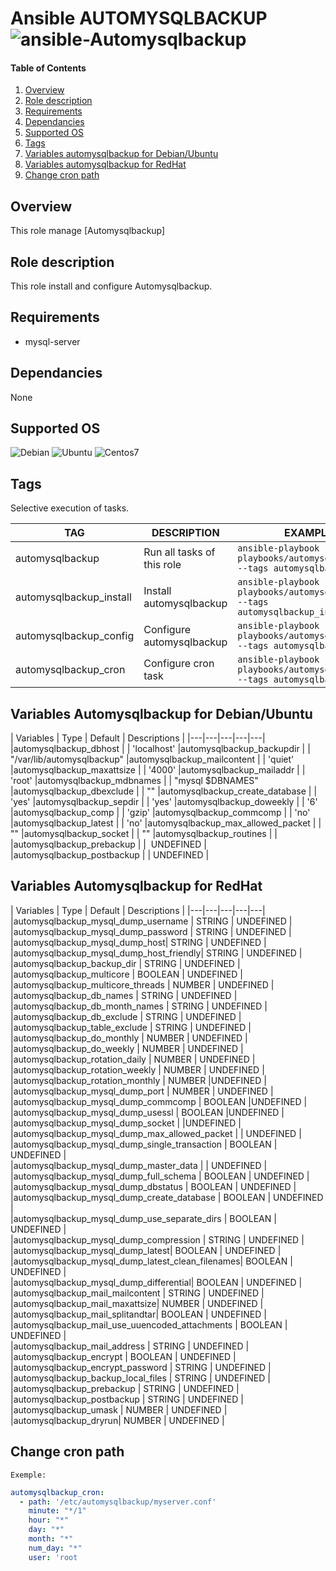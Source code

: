 Ansible AUTOMYSQLBACKUP ![ansible-Automysqlbackup](https://img.shields.io/badge/ansible-Automysqlbackup-fd4526.svg)
=============================================================================================================


[Overview]: #overview
[Role description]: #role-description
[Supported OS]: #supported-os
[Requirements]: #requirements
[Dependancies]: #dependancies
[Tags]: #tags
[Variables automysqlbackup for Debian/Ubuntu]: #variables-automysqlbackup-for-debian/dbuntu
[Variables automysqlbackup for RedHat]: #variables-automysqlbackup-for-redhat
[Change cron path]: #change-cron-path



#### Table of Contents

1. [Overview][Overview]
2. [Role description][Role description]
3. [Requirements][Requirements]
4. [Dependancies][Dependancies]
5. [Supported OS][Supported OS]
6. [Tags][Tags]
7. [Variables automysqlbackup for Debian/Ubuntu][Variables automysqlbackup for Debian/Ubuntu]
8. [Variables automysqlbackup for RedHat][Variables automysqlbackup for RedHat]
9. [Change cron path][Change cron path]



## Overview

This role manage [Automysqlbackup] 

## Role description

This role install and configure Automysqlbackup.

## Requirements

  - mysql-server

## Dependancies

None

## Supported OS

  ![Debian](https://img.shields.io/badge/Debian-Jessie|Wheezy-blue.svg)
  ![Ubuntu](https://img.shields.io/badge/Ubuntu-Trusty|xenial-blue.svg)
  ![Centos7](https://img.shields.io/badge/RedHat-Centos7-blue.svg)

## Tags

Selective execution of tasks.

TAG | DESCRIPTION |EXAMPLES
  ---|---|---
  automysqlbackup | Run all tasks of this role | ```ansible-playbook playbooks/automysqlbackup.yml --tags automysqlbackup```
  automysqlbackup_install | Install automysqlbackup  | ```ansible-playbook playbooks/automysqlbackup.yml --tags automysqlbackup_install```
  automysqlbackup_config | Configure automysqlbackup  | ```ansible-playbook playbooks/automysqlbackup.yml --tags automysqlbackup_config```
  automysqlbackup_cron | Configure cron task  | ```ansible-playbook playbooks/automysqlbackup.yml --tags automysqlbackup_cron```


## Variables Automysqlbackup for Debian/Ubuntu


| Variables |  Type  | Default |  Descriptions |
|---|---|---|---|---|
|automysqlbackup_dbhost | | 'localhost'
|automysqlbackup_backupdir | |  "/var/lib/automysqlbackup"
|automysqlbackup_mailcontent  | |  'quiet'
|automysqlbackup_maxattsize  | | '4000'
|automysqlbackup_mailaddr | |  'root'
|automysqlbackup_mdbnames  | |  "mysql $DBNAMES"
|automysqlbackup_dbexclude | |  ""
|automysqlbackup_create_database  | |  'yes'
|automysqlbackup_sepdir | |  'yes'
|automysqlbackup_doweekly | |  '6'
|automysqlbackup_comp | |  'gzip'
|automysqlbackup_commcomp | |  'no'
|automysqlbackup_latest | |  'no'
|automysqlbackup_max_allowed_packet | |  ""
|automysqlbackup_socket | |  ""
|automysqlbackup_routines |  |
|automysqlbackup_prebackup | |  UNDEFINED |  
|automysqlbackup_postbackup | | UNDEFINED |  


## Variables Automysqlbackup for RedHat 


| Variables |  Type  | Default |  Descriptions |
|---|---|---|---|---|
|automysqlbackup_mysql_dump_username | STRING | UNDEFINED |  
|automysqlbackup_mysql_dump_password | STRING  | UNDEFINED |   
|automysqlbackup_mysql_dump_host| STRING  |  UNDEFINED |  
|automysqlbackup_mysql_dump_host_friendly| STRING  | UNDEFINED |  
|automysqlbackup_backup_dir | STRING  |  UNDEFINED |  
|automysqlbackup_multicore | BOOLEAN | UNDEFINED |  
|automysqlbackup_multicore_threads | NUMBER | UNDEFINED |  
|automysqlbackup_db_names | STRING  | UNDEFINED |  
|automysqlbackup_db_month_names | STRING   |  UNDEFINED |  
|automysqlbackup_db_exclude | STRING  |  UNDEFINED |  
|automysqlbackup_table_exclude | STRING  |  UNDEFINED |  
|automysqlbackup_do_monthly | NUMBER | UNDEFINED |  
|automysqlbackup_do_weekly | NUMBER |  UNDEFINED |  
|automysqlbackup_rotation_daily | NUMBER |  UNDEFINED |  
|automysqlbackup_rotation_weekly | NUMBER |  UNDEFINED |  
|automysqlbackup_rotation_monthly | NUMBER |UNDEFINED |  
|automysqlbackup_mysql_dump_port | NUMBER | UNDEFINED |  
|automysqlbackup_mysql_dump_commcomp | BOOLEAN |UNDEFINED |  
|automysqlbackup_mysql_dump_usessl | BOOLEAN |UNDEFINED |  
|automysqlbackup_mysql_dump_socket | |UNDEFINED |  
|automysqlbackup_mysql_dump_max_allowed_packet | | UNDEFINED |  
|automysqlbackup_mysql_dump_single_transaction | BOOLEAN | UNDEFINED |  
|automysqlbackup_mysql_dump_master_data | | UNDEFINED |  
|automysqlbackup_mysql_dump_full_schema | BOOLEAN | UNDEFINED |  
|automysqlbackup_mysql_dump_dbstatus  | BOOLEAN | UNDEFINED |  
|automysqlbackup_mysql_dump_create_database  | BOOLEAN  | UNDEFINED |  
|automysqlbackup_mysql_dump_use_separate_dirs | BOOLEAN | UNDEFINED |  
|automysqlbackup_mysql_dump_compression | STRING | UNDEFINED |  
|automysqlbackup_mysql_dump_latest| BOOLEAN | UNDEFINED |  
|automysqlbackup_mysql_dump_latest_clean_filenames| BOOLEAN | UNDEFINED |  
|automysqlbackup_mysql_dump_differential| BOOLEAN | UNDEFINED |  
|automysqlbackup_mail_mailcontent | STRING | UNDEFINED |  
|automysqlbackup_mail_maxattsize| NUMBER | UNDEFINED |  
|automysqlbackup_mail_splitandtar| BOOLEAN | UNDEFINED |  
|automysqlbackup_mail_use_uuencoded_attachments | BOOLEAN | UNDEFINED |  
|automysqlbackup_mail_address | STRING | UNDEFINED |  
|automysqlbackup_encrypt | BOOLEAN | UNDEFINED |  
|automysqlbackup_encrypt_password | STRING | UNDEFINED |  
|automysqlbackup_backup_local_files  | STRING | UNDEFINED |  
|automysqlbackup_prebackup | STRING | UNDEFINED |  
|automysqlbackup_postbackup | STRING | UNDEFINED |  
|automysqlbackup_umask | NUMBER | UNDEFINED |  
|automysqlbackup_dryrun| NUMBER | UNDEFINED |  


## Change cron path

`Exemple:`

```yaml
automysqlbackup_cron:
  - path: '/etc/automysqlbackup/myserver.conf'
    minute: "*/1"
    hour: "*"
    day: "*"
    month: "*"
    num_day: "*"
    user: 'root
```



